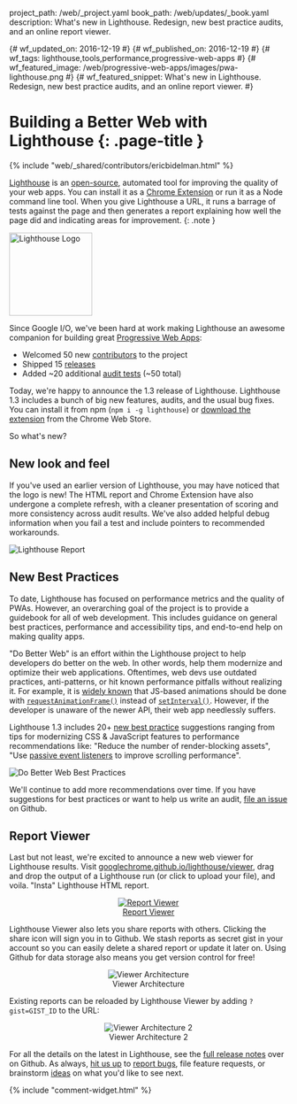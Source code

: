 project_path: /web/_project.yaml
book_path: /web/updates/_book.yaml
description: What's new in Lighthouse. Redesign, new best practice audits, and an online report viewer.

{# wf_updated_on: 2016-12-19 #}
{# wf_published_on: 2016-12-19 #}
{# wf_tags: lighthouse,tools,performance,progressive-web-apps #}
{# wf_featured_image: /web/progressive-web-apps/images/pwa-lighthouse.png #}
{# wf_featured_snippet: What's new in Lighthouse. Redesign, new best practice audits, and an online report viewer. #}

# Building a Better Web with Lighthouse {: .page-title }

{% include "web/_shared/contributors/ericbidelman.html" %}

[Lighthouse](/web/tools/lighthouse/) is an
[open-source](https://github.com/GoogleChrome/lighthouse), automated tool for
improving the quality of your web apps. You can install it as a
[Chrome Extension][crx] or run it as a Node command line tool. When you
give Lighthouse a URL, it runs a barrage of tests against the page and then
generates a report explaining how well the page did and indicating areas for 
improvement.
{: .note }

<img src="/web/progressive-web-apps/images/pwa-lighthouse.png"
     class="lighthouse-logo attempt-right" alt="Lighthouse Logo">
     
<style>
figure {
  text-align: center;
}
.lighthouse-logo {
  height: 150px;
  width: auto;
}
</style>

Since Google I/O, we've been hard at work making Lighthouse an awesome companion
for building great [Progressive Web Apps](/web/progressive-web-apps/):

- Welcomed 50 new [contributors][contribs] to the project
- Shipped 15 [releases](https://github.com/GoogleChrome/lighthouse/releases)
- Added ~20 additional [audit tests][audits] (~50 total)

Today, we're happy to announce the 1.3 release of Lighthouse. Lighthouse 1.3
includes a bunch of big new features, audits, and the usual bug fixes. You can
install it from npm (`npm i -g lighthouse`) or [download the extension][crx]
from the Chrome Web Store.

So what's new?

## New look and feel

If you've used an earlier version of Lighthouse, you may have noticed that the
logo is new! The HTML report and Chrome Extension have also undergone a complete
refresh, with a cleaner presentation of scoring and more consistency across
audit results. We've also added helpful debug information when you fail a test
and include pointers to recommended workarounds.

<img src="/web/updates/images/2016/12/lighthouse-dbw/report.png"
     class="screenshot" alt="Lighthouse Report">

## New Best Practices

To date, Lighthouse has focused on performance metrics and the quality of PWAs.
However, an overarching goal of the project is to provide a guidebook for all of
web development. This includes guidance on general best practices, performance
and accessibility tips, and end-to-end help on making quality apps. 

"Do Better Web" is an effort within the Lighthouse project to help developers do
better on the web. In other words, help them modernize and optimize their web
applications. Oftentimes, web devs use outdated practices, anti-patterns, or hit
known performance pitfalls without realizing it. For example, it is
[widely known](/web/fundamentals/design-and-ui/animations/) that JS-based
animations should be done with [`requestAnimationFrame()`][raf] instead of
[`setInterval()`][setinterval]. However, if the developer is unaware of the
newer API, their web app needlessly suffers.

Lighthouse 1.3 includes 20+ [new best practice][dbwaudits] suggestions ranging
from tips for modernizing CSS & JavaScript features to performance
recommendations like: "Reduce the number of render-blocking assets", "Use
[passive event listeners](/web/updates/2016/06/passive-event-listeners) to
improve scrolling performance".

<img src="/web/updates/images/2016/12/lighthouse-dbw/bestpractices.png"
     class="screenshot" alt="Do Better Web Best Practices">

We'll continue to add more recommendations over time. If you have suggestions
for best practices or want to help us write an audit, [file an issue][dbwissues]
on Github.

## Report Viewer

Last but not least, we're excited to announce a new web viewer for Lighthouse
results. Visit [googlechrome.github.io/lighthouse/viewer][viewer], drag and drop
the output of a Lighthouse run (or click to upload your file), and voila. "Insta"
Lighthouse HTML report.

<figure>
  <a href="https://googlechrome.github.io/lighthouse/viewer" target="_blank">
    <img src="/web/updates/images/2016/12/lighthouse-dbw/viewer.png"
         class="screenshot" alt="Report Viewer">
  </a>
  <figcaption>
    <a href="https://googlechrome.github.io/lighthouse/viewer"
       target="_blank">Report Viewer</a>
  </figcaption>
</figure>

Lighthouse Viewer also lets you share reports with others. Clicking the share 
icon will sign you in to Github. We stash reports as secret gist in your account
so you can easily delete a shared report or update it later on. Using Github for
data storage also means you get version control for free!

<figure>
  <img src="/web/updates/images/2016/12/lighthouse-dbw/viewer-flow1.png"
       class="screenshot" alt="Viewer Architecture">
  <figcaption>Viewer Architecture</figcaption>
</figure>

Existing reports can be reloaded by Lighthouse Viewer by adding `?gist=GIST_ID`
to the URL:

<figure>
  <img src="/web/updates/images/2016/12/lighthouse-dbw/viewer-flow2.png"
       class="screenshot" alt="Viewer Architecture 2">
  <figcaption>Viewer Architecture 2</figcaption>
</figure>

For all the details on the latest in Lighthouse, see the
[full release notes](https://github.com/GoogleChrome/lighthouse/tags) over on
Github. As always, [hit us up][contribs] to [report bugs][lhbugs], file feature
requests, or brainstorm [ideas](https://github.com/GoogleChrome/lighthouse/issues?q=is%3Aissue+is%3Aopen+label%3A%22good+first+bug%22) on what you'd like
to see next.

{% include "comment-widget.html" %}

[crx]: https://chrome.google.com/webstore/detail/lighthouse/blipmdconlkpinefehnmjammfjpmpbjk
[contribs]: https://github.com/GoogleChrome/lighthouse/graphs/contributors
[lhbugs]: https://github.com/GoogleChrome/lighthouse/issues
[audits]: https://github.com/GoogleChrome/lighthouse/tree/master/lighthouse-core/audits
[dbwaudits]: https://github.com/GoogleChrome/lighthouse/tree/master/lighthouse-core/audits/dobetterweb
[dbwissues]: https://github.com/GoogleChrome/lighthouse/issues?q=is%3Aissue+is%3Aopen+label%3ADoBetterWeb
[raf]: https://developer.mozilla.org/en-US/docs/Web/API/window/requestAnimationFrame
[setinterval]: https://developer.mozilla.org/en-US/docs/Web/API/WindowTimers/setInterval
[viewer]: https://googlechrome.github.io/lighthouse/viewer
